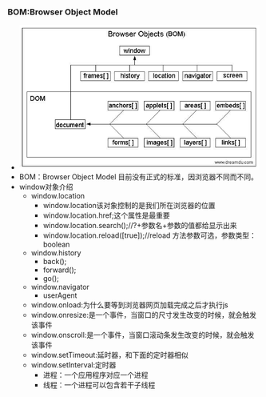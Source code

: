 ### BOM:Browser Object Model
* ![BOM](images/bom.jpg)
* BOM：Browser Object Model 目前没有正式的标准，因浏览器不同而不同。
* window对象介绍
    * window.location
        * window.location该对象控制的是我们所在浏览器的位置
        * window.location.href;这个属性是最重要
        * window.location.search();//?+参数名+参数的值都给显示出来
        * window.location.reload([true]);//reload 方法参数可选，参数类型：boolean
    * window.history
        * back();
        * forward();
        * go();
    * window.navigator
        * userAgent
    * window.onload:为什么要等到浏览器网页加载完成之后才执行js
    * window.onresize:是一个事件，当窗口的尺寸发生改变的时候，就会触发该事件
    * window.onscroll:是一个事件，当窗口滚动条发生改变的时候，就会触发该事件
    * window.setTimeout:延时器，和下面的定时器相似
    * window.setInterval:定时器
        * 进程：一个应用程序对应一个进程
        * 线程：一个进程可以包含若干子线程
